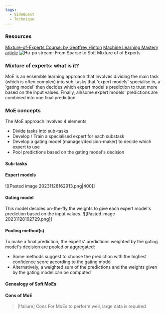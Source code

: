 ```yaml
---
tags:
  - SideQuest
  - Technique
---
```

### Resources
[Mixture-of-Experts Course: by Geoffrey Hinton](https://www.youtube.com/watch?v=FxrTtRvYQWk|)
[Machine Learning Mastery article](https://machinelearningmastery.com/mixture-of-experts/)
![Hu-po stream: From Sparse to Soft Mixture of of Experts](https://www.youtube.com/watch?v=_epq9VsViJc)
### Mixture of experts: what is it?
MoE is an ensemble learning approach that involves dividing the main task (which is often complex) into sub-tasks that 'expert models' specialise in, a 'gating model' then decides which expert model's prediction to trust more based on the input values. Finally, all/some expert models' predictions are combined into one final prediction. 
### MoE concepts
The MoE approach involves 4 elements
- Divide tasks into sub-tasks
- Develop / Train a specialised expert for each substask
- Develop a gating model (manager/decision-maker) to decide which expert to use
- Pool predictions based on the gating model's decision
#### Sub-tasks

#### Expert models
![[Pasted image 20231128162913.png|400]]
#### Gating model
This model decides on-the-fly the weights to give each expert model's prediction based on the input values.
![[Pasted image 20231128162729.png]]
#### Pooling method(s)
To make a final prediction, the experts' predictions weighted by the gating model's decision are pooled or aggregated:
- Some methods suggest to choose the prediction with the highest confidence score according to the gating model
- Alternatively, a weighted sum of the predictions and the weights given by the gating model can be computed
#### Genealogy of Soft MoEs
#### Cons of MoE
> [!failure] Cons
> For MoEs to perform well, large data is required

